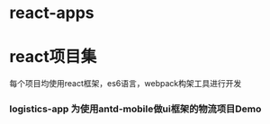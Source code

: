 # react-apps
# react项目集
每个项目均使用react框架，es6语言，webpack构架工具进行开发

<h3>logistics-app 为使用antd-mobile做ui框架的物流项目Demo</h3>
